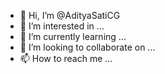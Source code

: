 - 👋 Hi, I’m @AdityaSatiCG
- 👀 I’m interested in ...
- 🌱 I’m currently learning ...
- 💞️ I’m looking to collaborate on ...
- 📫 How to reach me ...

<!---
AdityaSatiCG/AdityaSatiCG is a ✨ special ✨ repository because its `README.md` (this file) appears on your GitHub profile.
You can click the Preview link to take a look at your changes.
--->
